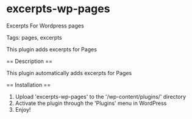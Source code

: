 # excerpts-wp-pages
Excerpts For Wordpress pages


Tags: pages, excerpts

This plugin adds excerpts for Pages


== Description ==

This plugin automatically adds excerpts for Pages


== Installation ==

1. Upload 'excerpts-wp-pages' to the '/wp-content/plugins/' directory
2. Activate the plugin through the 'Plugins' menu in WordPress
3. Enjoy!
